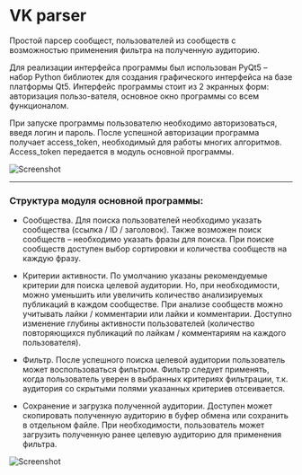 # VK parser
Простой парсер сообщест, пользователей из сообществ с возможностью применения фильтра на полученную аудиторию.

Для реализации интерфейса программы был использован PyQt5 – набор Python библиотек для создания графического интерфейса на базе платформы Qt5. Интерфейс программы стоит из 2 экранных форм: авторизация пользо-вателя, основное окно программы со всем функционалом.

При запуске программы пользователю необходимо авторизоваться, введя логин и пароль. После успешной авторизации программа получает access_token, необходимый для работы многих алгоритмов. Access_token передается в модуль основной программы.

![Screenshot](https://github.com/biryukov12/VK-parser/raw/master/auth_form.png)

---

### Структура модуля основной программы:

- Сообщества. Для поиска пользователей необходимо указать сообщества (ссылка / ID / заголовок). Также возможен поиск сообществ – необходимо указать фразы для поиска. При поиске сообществ доступен выбор сортировки и количества сообществ на каждую фразу.

- Критерии активности. По умолчанию указаны рекомендуемые критерии для поиска целевой аудитории. Но, при необходимости, можно уменьшить или увеличить количество анализируемых публикаций в каждом сообществе. При анализе сообществ можно учитывать лайки / комментарии или лайки и комментарии. Доступно изменение глубины активности пользователей (количество повторяющихся публикаций по лайкам / комментариям на каждого пользователя).

- Фильтр. После успешного поиска целевой аудитории пользователь может воспользоваться фильтром. Фильтр следует применять, когда пользователь уверен в выбранных критериях фильтрации, т.к. аудитория со скрытыми полями указанных критериев отсеивается.

- Сохранение и загрузка полученной аудитории. Доступен может скопировать полученную аудиторию в буфер обмена или сохранить в отдельном файле. При необходимости, пользователь может загрузить полученную ранее целевую аудиторию для применения фильтра.

![Screenshot](https://github.com/biryukov12/VK-parser/raw/master/main_form.png)
